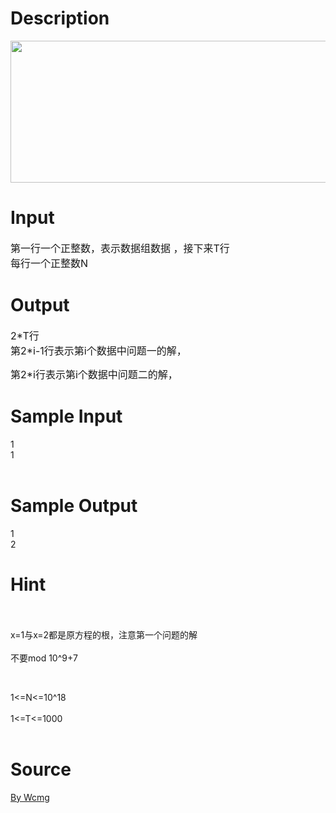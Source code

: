 
# Description

<div class="content"><p><img height="227" alt="" width="537" src="source/bzoj/3329/img/aHR0cHM6Ly9seWRzeS5jb20vSnVkZ2VPbmxpbmUvdXBsb2FkLzIwMTMxMi8xKDIpLmpwZw==.jpg"/></p></div>

# Input

<div class="content"><p><span style="font-size: medium">第一行一个正整数，表示数据组数据 ，接下来T行<br/>
每行一个正整数N</span></p></div>

# Output

<div class="content"><p><span style="font-size: medium">2*T行<br/>
第2*i-1行表示第i个数据中问题一的解，</span></p>
<p><span style="font-size: medium">第2*i行表示第i个数据中问题二的解，</span></p></div>

# Sample Input

<div class="content"><span class="sampledata">1<br/>
1<br/>
<br/>
</span></div>

# Sample Output

<div class="content"><span class="sampledata">1<br/>
2<br/>
</span></div>

# Hint

<div class="content"><p></p><p><br/><br/>
x=1与x=2都是原方程的根，注意第一个问题的解<br/><br/>
不要mod 10^9+7</p><br/>
<p>1&lt;=N&lt;=10^18 <br/><br/>
1&lt;=T&lt;=1000<br/><br/>
</p><p></p></div>

# Source

<div class="content"><p><a href="problemset.php?search=By Wcmg">By Wcmg</a></p></div>

